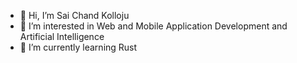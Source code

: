 - 👋 Hi, I’m Sai Chand Kolloju
- 👀 I’m interested in Web and Mobile Application Development and Artificial Intelligence
- 🌱 I’m currently learning Rust


<!---
skolj/skolj is a ✨ special ✨ repository because its `README.md` (this file) appears on your GitHub profile.
You can click the Preview link to take a look at your changes.
--->
